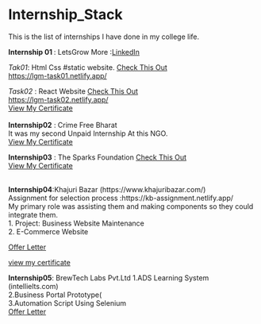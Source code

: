 # Internship_Stack
This is the list of internships I have done in my college life. 

<b>Internship 01 </b>: LetsGrow More :[LinkedIn](https://www.linkedin.com/company/letsgrowmore/)

<em>Tak01</em>: Html Css #static website.
[Check This Out](https://github.com/ALPHAWINS02/Internship_Stack/tree/main/Internship01/TASK-1)
<br>
https://lgm-task01.netlify.app/

<em>Task02</em> : React Website 
[Check This Out](https://github.com/ALPHAWINS02/Internship_Stack/tree/main/Internship01/TASK-2)
<br>
https://lgm-task02.netlify.app/
<br>
[View My Certificate](https://drive.google.com/file/d/1TwAcZoku5jmATCNEwQH-BCqEB1Ce5I-j/view?usp=sharing)
<br>
<br>
<b>Internship02</b> : Crime Free Bharat <br>
It was my second Unpaid Internship At this NGO.<br> 
[View My Certificate](https://internshala.com/student/certificate/99904082/6D675926-1648-7957-005E-4FE65958B57B)

<b>Internship03</b> : The Sparks Foundation [Check This Out](https://github.com/ALPHAWINS02/Internship_Stack/tree/main/Internship03/The-Sparks-Foundation-GRIP-BasicBankingApp-main)
<br>
[View My Certificate](https://drive.google.com/file/d/1Be-VeWhOGjh9ZeX59OVm0gSf-g3_2ztD/view?usp=sharing)

<br>
<b>Internship04</b>:Khajuri Bazar (https://www.khajuribazar.com/)
<br>
Assignment for selection process :https://kb-assignment.netlify.app/
<br>
<b></b>My primary role was assisting them and making components so they could integrate them. </b><br>
1. Project: Business Website Maintenance<br>
2. E-Commerce Website <br>

[Offer Letter](https://drive.google.com/file/d/13pJ-DtWJ1xsyAPYS75S_jFw3kq8Kln6d/view?usp=sharing)

[view my certificate](https://internshala.com/student/certificate/99992646/79A5B435-EAC7-F87F-6BFC-08C04A11B11E)

<b>Internship05</b>: BrewTech Labs Pvt.Ltd 
1.ADS Learning System (intellielts.com)
<br>
2.Business Portal Prototype(
<BR>
3.Automation Script Using Selenium 
<br>
[Offer Letter](https://drive.google.com/file/d/1ANlCAaqGr7y4yfxxQ1LUVuq4tXE4q8Pv/view?usp=sharing)


